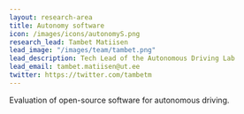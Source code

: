 ```yaml
---
layout: research-area
title: Autonomy software
icon: /images/icons/autonomyS.png
research_lead: Tambet Matiisen
lead_image: "/images/team/tambet.png"
lead_description: Tech Lead of the Autonomous Driving Lab
lead_email: tambet.matiisen@ut.ee
twitter: https://twitter.com/tambetm
---
```


Evaluation of open-source software for autonomous driving.
